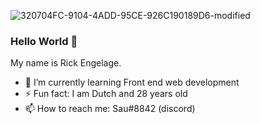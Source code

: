 
![320704FC-9104-4ADD-95CE-926C190189D6-modified](https://user-images.githubusercontent.com/87342682/211680467-b07f038c-6ec9-48b8-bbc3-5ea069a3aa63.png)
### Hello World 👋
My name is Rick Engelage.



- 🌱 I’m currently learning Front end web development
- ⚡ Fun fact: I am Dutch and 28 years old
- 📫 How to reach me: Sau#8842 (discord)


